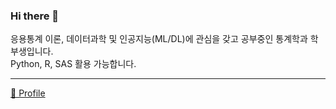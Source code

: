 ### Hi there 👋
  
응용통계 이론, 데이터과학 및 인공지능(ML/DL)에 관심을 갖고 공부중인 통계학과 학부생입니다.  
Python, R, SAS 활용 가능합니다.  

---
[📑 Profile](https://www.notion.so/Changdae-Oh-31a8d8ebab124695bcdf8e1a64c6e27e)

 

